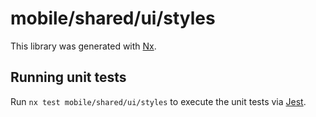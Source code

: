 # mobile/shared/ui/styles

This library was generated with [Nx](https://nx.dev).

## Running unit tests

Run `nx test mobile/shared/ui/styles` to execute the unit tests via [Jest](https://jestjs.io).
